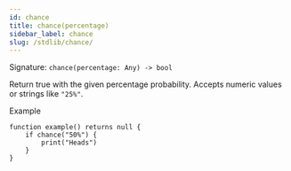 ```yaml
---
id: chance
title: chance(percentage)
sidebar_label: chance
slug: /stdlib/chance/
---
```


Signature: `chance(percentage: Any) -> bool`

Return true with the given percentage probability. Accepts numeric
values or strings like `"25%"`.

Example

```clyp
function example() returns null {
    if chance("50%") {
        print("Heads")
    }
}
```
